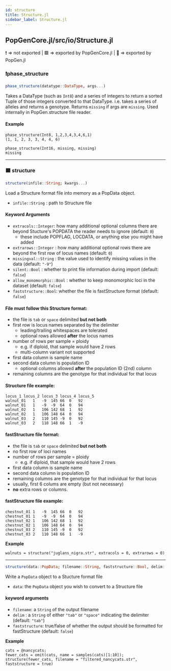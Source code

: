 ```yaml
---
id: structure
title: Structure.jl
sidebar_label: Structure.jl
---
```

## PopGenCore.jl/src/io/Structure.jl
❗ => not exported | 
🟪 => exported by PopGenCore.jl | 
🔵 => exported by PopGen.jl

### ❗phase_structure
```julia
phase_structure(datatype::DataType, args...)
```
Takes a DataType (such as `Int8`) and a series of integers to return
a sorted Tuple of those integers converted to that DataType. i.e. takes
a series of alleles and returns a genotype. Returns `missing` if args are
`missing`. Used internally in PopGen.structure file reader.

#### Example
```
phase_structure(Int8, 1,2,3,4,3,4,6,1)
(1, 1, 2, 3, 3, 4, 4, 6)

phase_structure(Int16, missing, missing)
missing
```
----
### 🟪 structure
```julia
structure(infile::String; kwargs...)
```
Load a Structure format file into memory as a PopData object.

- `infile::String` : path to Structure file

#### Keyword Arguments
- `extracols::Integer`: how many additional optional columns there are beyond Stucture's POPDATA the reader needs to ignore (default: `0`)
    - these include POPFLAG, LOCDATA, or anything else you might have added
- `extrarows::Integer` : how many additional optional rows there are beyond the first row of locus names (default: `0`)
- `missingval::String`  : the value used to identify missing values in the data (default: `"-9"`)
- `silent::Bool`   : whether to print file information during import (default: `false`)
- `allow_monomorphic::Bool` : whether to keep monomorphic loci in the dataset (default: `false`)
- `faststructure::Bool`: whether the file is fastStructure format (default: `false`)

#### File must follow this Structure format:
- the file is `tab` or `space` delimited **but not both**
- first row is locus names separated by the delimiter
    - leading/trailing whitespaces are tolerated
    - optional rows allowed **after** the locus names
- number of rows per sample = ploidy
    - e.g. if diploid, that sample would have 2 rows
    - multi-column variant not supported
- first data column is sample name
- second data column is population ID
    - optional columns allowed **after** the population ID (2nd) column
- remaining columns are the genotype for that individual for that locus

#### Structure file example:
```
locus_1	locus_2	locus_3	locus_4	locus_5
walnut_01	1	-9	145	66	0	92
walnut_01	1	-9	-9	64	0	94
walnut_02	1	106	142	68	1	92
walnut_02	1	106	148	64	0	94
walnut_03	2	110	145	-9	0	92
walnut_03	2	110	148	66	1	-9
```

#### fastStructure file format:
- the file is `tab` or `space` delimited **but not both**
- no first row of loci names
- number of rows per sample = ploidy
    - e.g. if diploid, that sample would have 2 rows
- first data column is sample name
- second data column is population ID
- remaining columns are the genotype for that individual for that locus
- usually, first 6 colums are empty (but not necessary)
- **no** extra rows or columns.
#### fastStructure file example:
```
chestnut_01	1	-9	145	66	0	92
chestnut_01	1	-9	-9	64	0	94
chestnut_02	1	106	142	68	1	92
chestnut_02	1	106	148	64	0	94
chestnut_03	2	110	145	-9	0	92
chestnut_03	2	110	148	66	1	-9
```

**Example**
```
walnuts = structure("juglans_nigra.str", extracols = 0, extrarows = 0)
```
----

```julia
structure(data::PopData; filename::String, faststructure::Bool, delim::String)
```
Write a `PopData` object to a Stucture format file
- `data`: the `PopData` object you wish to convert to a Structure file
#### keyword arguments
- `filename`: a `String` of the output filename
- `delim` : a `String` of either `"tab"` or `"space"` indicating the delimiter (default: `"tab"`)
- `faststructure`: true/false of whether the output should be formatted for fastStructure (default: `false`)

**Example**
```
cats = @nancycats;
fewer_cats = omit(cats, name = samples(cats)[1:10]);
structure(fewer_cats, filename = "filtered_nancycats.str", faststructure = true)
```